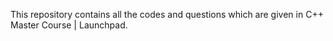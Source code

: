 This repository contains all the codes and questions which are given in C++ Master Course | Launchpad.
